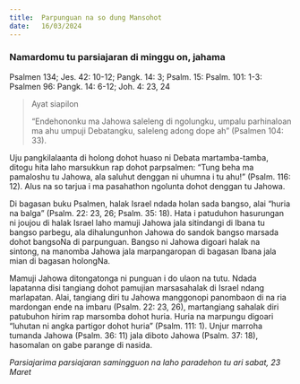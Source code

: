 ```yaml
---
title:  Parpunguan na so dung Mansohot
date:   16/03/2024
---
```


### Namardomu tu parsiajaran di minggu on, jahama
Psalmen 134; Jes. 42: 10-12; Pangk. 14: 3; Psalm. 15: Psalm. 101: 1-3: Psalmen 96: Pangk. 14: 6-12; Joh. 4: 23, 24

> <p>Ayat siapilon</p>
> “Endehononku ma Jahowa saleleng di ngolungku, umpalu parhinaloan ma ahu umpuji Debatangku, saleleng adong dope ah” (Psalmen 104: 33).

Uju pangkilalaanta di holong dohot huaso ni Debata martamba-tamba, ditogu hita laho marsukkun rap dohot parpsalmen: “Tung beha ma pamaloshu tu Jahowa, ala saluhut denggan ni uhumna i tu ahu!” (Psalm. 116: 12). Alus na so tarjua i ma pasahathon ngolunta dohot denggan tu Jahowa.

Di bagasan buku Psalmen, halak Israel ndada holan sada bangso, alai “huria na balga” (Psalm. 22: 23, 26; Psalm. 35: 18). Hata i patuduhon hasurungan ni joujou di halak Israel laho mamuji Jahowa jala sitindangi di Ibana tu bangso parbegu, ala dihalungunhon Jahowa do sandok bangso marsada dohot bangsoNa di parpunguan. Bangso ni Jahowa digoari halak na sintong, na manomba Jahowa jala marpangaropan di bagasan Ibana jala mian di bagasan holongNa.

Mamuji Jahowa ditongatonga ni punguan i do ulaon na tutu. Ndada lapatanna disi tangiang dohot pamujian marsasahalak di Israel ndang marlapatan. Alai, tangiang diri tu Jahowa manggonopi panombaon di na ria mardongan ende na imbaru (Psalm. 22: 23, 26), martangiang sahalak diri patubuhon hirim rap marsomba dohot huria. Huria na marpungu digoari “luhutan ni angka partigor dohot huria” (Psalm. 111: 1). Unjur marroha tumanda Jahowa (Psalm. 36: 11) jala diboto Jahowa (Psalm. 37: 18), hasomalan on gabe parange di nasida.

_Parsiajarima parsiajaran samingguon na laho paradehon tu ari sabat, 23 Maret_